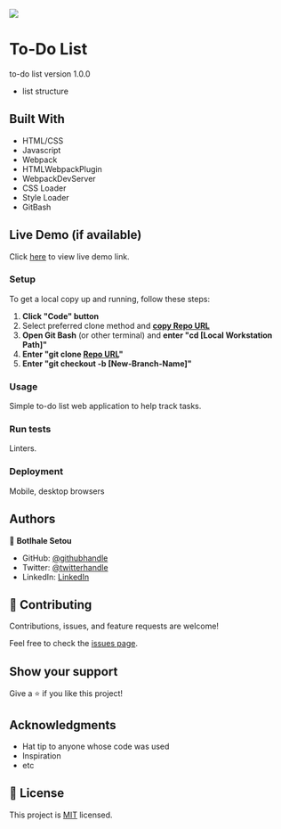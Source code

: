 ![](https://img.shields.io/badge/Microverse-blueviolet)

# To-Do List

to-do list version 1.0.0
- list structure


## Built With

- HTML/CSS
- Javascript
- Webpack
- HTMLWebpackPlugin
- WebpackDevServer
- CSS Loader
- Style Loader
- GitBash

## Live Demo (if available)

Click [here](https://livedemo.com) to view live demo link.

### Setup
To get a local copy up and running, follow these steps:
1. **Click "Code" button**
2. Select preferred clone method and [**copy Repo URL**](https://github.com/Botlhale-Setou/my-awesome-books.git)
3. **Open Git Bash** (or other terminal) and **enter "cd [Local Workstation Path]"**
4. **Enter "git clone [Repo URL](https://github.com/Botlhale-Setou/my-awesome-books.git)"**
5. **Enter "git checkout -b [New-Branch-Name]"**

### Usage
Simple to-do list web application to help track tasks.

### Run tests
Linters.

### Deployment
Mobile, desktop browsers


## Authors

👤 **Botlhale Setou**

- GitHub: [@githubhandle](https://github.com/Botlhale-Setou)
- Twitter: [@twitterhandle](https://twitter.com/Botlhale_Setou)
- LinkedIn: [LinkedIn](https://www.linkedin.com/in/botlhalesetou/)


## 🤝 Contributing

Contributions, issues, and feature requests are welcome!

Feel free to check the [issues page](https://github.com/Botlhale-Setou/modular-awesome-books/issues).

## Show your support

Give a ⭐️ if you like this project!

## Acknowledgments

- Hat tip to anyone whose code was used
- Inspiration
- etc

## 📝 License

This project is [MIT](./dist/main.js.LICENSE.txt) licensed.
